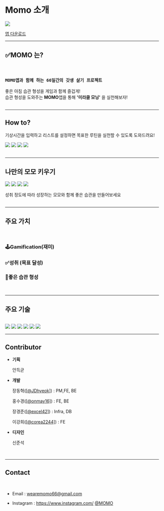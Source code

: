 # Momo 소개


![](/assets/momoicon.png)

[앱 다운로드](https://github.com/Momo-66)

---
## ✅**MOMO** 는?

</br>

### `MOMO앱과 함께 하는 66일간의 갓생 살기 프로젝트`</br>

좋은 아침 습관 형성을 게임과 함께 즐겁게! </br>
습관 형성을 도와주는 **MOMO**앱을 통해 **'미라클 모닝'** 을 실천해보자!
</br>
</br>

---
## **How to?**
기상시간을 입력하고 리스트를 설정하면 목표한 루틴을 실천할 수 있도록 도와드려요!
<!-- 이미지 사이즈 조정 필요 -->
<!-- <img src="/assets/튜토리얼.png" width="200" height="400"/> -->
![](/assets/튜토리얼.png)
![](/assets/튜토리얼(1).png)
![](/assets/튜토리얼(2).png)
![](/assets/HOME.png)
</br>
</br>

---
## **나만의 모모 키우기**

![](/assets/dust.png)
![](/assets/cloud.png)
![](/assets/face.png)
![](/assets/MOMO_white.png)
</br>

성취 정도에 따라 성장하는 모모와 함께 좋은 습관을 만들어보세요
</br>
</br>

---
## **주요 가치**
</br>

### 🕹️Gamification(재미)
### ✅성취 (목표 달성)
### 🏃좋은 습관 형성
</br>

---
## **주요 기술**
</br>
  <img src="https://img.shields.io/badge/react_native-%2320232a.svg?style=for-the-badge&logo=react&logoColor=%2361DAFB">
  <img src="https://img.shields.io/badge/firebase-FFCA28?style=for-the-badge&logo=firebase&logoColor=white"> 
  <img src="https://img.shields.io/badge/GoogleCloud-%234285F4.svg?style=for-the-badge&logo=google-cloud&logoColor=white">
  <img src="https://img.shields.io/badge/figma-%23F24E1E.svg?style=for-the-badge&logo=figma&logoColor=white"> 
  <img src="https://img.shields.io/badge/Slack-4A154B?style=for-the-badge&logo=slack&logoColor=white">  
  <img src="https://img.shields.io/badge/jira-%230A0FFF.svg?style=for-the-badge&logo=jira&logoColor=white">
  

---

## **Contributor**
- **기획** 

    안득균
- **개발**

     장동혁([[@JDhyeok]](https://github.com/JDhyeok)) : PM,FE, BE

     홍수경([[@onmay16]](https://github.com/onmay16)) : FE, BE

     장경준([[@excel42]](https://github.com/excel42)) : Infra, DB
     
     이강희([[@corea2244]](https://github.com/corea2244)) : FE

- **디자인**

    신준석

</br>

---
## **Contact** 
</br>


- Email : wearemomo66@gmail.com

- Instagram : https://www.instagram.com/   [@MOMO](https://www.instagram.com/)


</br>

